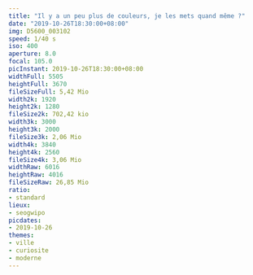 ```yaml
---
title: "Il y a un peu plus de couleurs, je les mets quand même ?"
date: "2019-10-26T18:30:00+08:00"
img: D5600_003102
speed: 1/40 s
iso: 400
aperture: 8.0
focal: 105.0
picInstant: 2019-10-26T18:30:00+08:00
widthFull: 5505
heightFull: 3670
fileSizeFull: 5,42 Mio
width2k: 1920
height2k: 1280
fileSize2k: 702,42 kio
width3k: 3000
height3k: 2000
fileSize3k: 2,06 Mio
width4k: 3840
height4k: 2560
fileSize4k: 3,06 Mio
widthRaw: 6016
heightRaw: 4016
fileSizeRaw: 26,85 Mio
ratio:
- standard
lieux:
- seogwipo
picdates:
- 2019-10-26
themes:
- ville
- curiosite
- moderne
---
```


